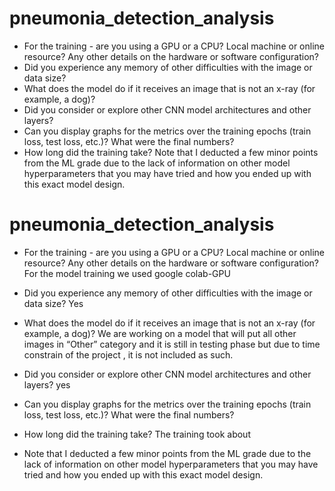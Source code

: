# pneumonia_detection_analysis
* For the training - are you using a GPU or a CPU? Local machine or online 
resource? Any other details on the hardware or software configuration?
* Did you experience any memory of other difficulties with the image or data size?
* What does the model do if it receives an image that is not an x-ray (for example, a dog)?
* Did you consider or explore other CNN model architectures and other layers?
* Can you display graphs for the metrics over the training epochs (train loss, test loss, etc.)? What were the final numbers?
* How long did the training take?
Note that I deducted a few minor points from the ML grade due to the lack of information on other model hyperparameters that you may have tried and how you ended up with this exact model design.

# pneumonia_detection_analysis
* For the training - are you using a GPU or a CPU? Local machine or online 
resource? Any other details on the hardware or software configuration?
For the model training we used google colab-GPU 
* Did you experience any memory of other difficulties with the image or data size?
Yes 
* What does the model do if it receives an image that is not an x-ray (for example, a dog)?
We are working on a model that will put all other images in “Other” category and it is still in testing phase  but due to time constrain of the project , it is not included as such.
* Did you consider or explore other CNN model architectures and other layers?
yes
* Can you display graphs for the metrics over the training epochs (train loss, test loss, etc.)? What were the final numbers?

* How long did the training take?
The training took about 


* Note that I deducted a few minor points from the ML grade due to the lack of information on other model hyperparameters that you may have tried and how you ended up with this exact model design.
